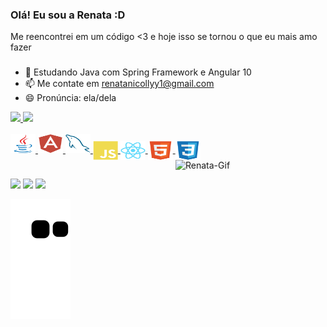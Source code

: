 ### Olá! Eu sou a Renata :D
Me reencontrei em um código <3 e hoje isso se tornou o que eu mais amo fazer

###

- 🌱 Estudando Java com Spring Framework e Angular 10
- 📫 Me contate em renatanicollyy1@gmail.com
- 😄 Pronúncia: ela/dela

 <div>
  <a href="https://github.com/RenataPedroso">
  <img height="150em" src="https://github-readme-stats.vercel.app/api?username=RenataPedroso&show_icons=true&theme=dracula&include_all_commits=true&count_private=true"/>
  <img height="150em" src="https://github-readme-stats.vercel.app/api/top-langs/?username=RenataPedroso&layout=compact&langs_count=9&theme=dracula"/>
</div>
<div>  
  <div style="display: inline_block"><br>
    <img align=-"center" alt="Renata-Java" height="30" width="40" src="https://raw.githubusercontent.com/devicons/devicon/9f4f5cdb393299a81125eb5127929ea7bfe42889/icons/java/java-original.svg">
    <img align=-"center" alt="Renata-Angular" height="30" width="40" src="https://raw.githubusercontent.com/devicons/devicon/9f4f5cdb393299a81125eb5127929ea7bfe42889/icons/angularjs/angularjs-plain.svg">
    <img align=-"center" alt="Renata-mysql" height="30" width="40" src="https://raw.githubusercontent.com/devicons/devicon/9f4f5cdb393299a81125eb5127929ea7bfe42889/icons/mysql/mysql-original.svg">
    <img align="center" alt="Renata-Js" height="30" width="40" src="https://raw.githubusercontent.com/devicons/devicon/master/icons/javascript/javascript-plain.svg">
    <img align="center" alt="Renata-React" height="30" width="40" src="https://raw.githubusercontent.com/devicons/devicon/9f4f5cdb393299a81125eb5127929ea7bfe42889/icons/react/react-original.svg">
    <img align="center" alt="Renata-HTML" height="30" width="40" src="https://raw.githubusercontent.com/devicons/devicon/master/icons/html5/html5-original.svg">
  <img align="center" alt="Renata-CSS" height="30" width="40" src="https://raw.githubusercontent.com/devicons/devicon/master/icons/css3/css3-original.svg">
    <img align="right" alt="Renata-Gif" width="240" height="135" src="https://cdn.discordapp.com/attachments/748291441352245351/871407436416835654/giphy.gif">
</div>

##

<div> 
  <a href="https://instagram.com/renatannpedroso" target="_blank"><img src="https://img.shields.io/badge/-Instagram-%23E4405F?style=for-the-badge&logo=instagram&logoColor=white" target="_blank"></a>
  <a href="http://www.linkedin.com/in/renata-pedroso-4353b31b9/" target="_blank"><img src="https://img.shields.io/badge/-LinkedIn-%230077B5?style=for-the-badge&logo=linkedin&logoColor=white" target="_blank"></a>
  <a href = "mailto:renatanicollyy1@gmail.com"><img src="https://img.shields.io/badge/-Gmail-%23333?style=for-the-badge&logo=gmail&logoColor=white" target="_blank"></a>
  
  ![Snake animation](https://github.com/RenataPedroso/RenataPedroso/blob/output/github-contribution-grid-snake.svg)
</div>
      
##
